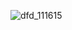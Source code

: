 ![dfd_111615](https://cloud.githubusercontent.com/assets/11740062/11197873/04a8270a-8c86-11e5-92e7-d27c78a1dcb7.png)


